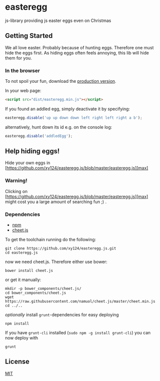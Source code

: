 # easteregg

js-library providing js easter eggs even on Christmas

## Getting Started

We all love easter. Probably because of hunting eggs.
Therefore one must hide the eggs first.
As hiding eggs often feels annoying, this lib will hide them for you.

### In the browser
To not spoil your fun, download the [production version][min].

[min]: https://raw.github.com/xy124/easteregg.js/master/dist/easteregg.min.js

In your web page:

```html
<script src="dist/easteregg.min.js"></script>
```

If you found an addled egg, simply deactivate it by specifying:
```javascript
easteregg.disable('up up down down left right left right a b');
```
alternatively, hunt down its id e.g. on the console log:
```javascript
easteregg.disable('addledEgg');
```

## Help hiding eggs!
Hide your own eggs in
[https://github.com/xy124/easteregg.js/blob/master/easteregg.js][max]

### Warning!
Clicking on [https://github.com/xy124/easteregg.js/blob/master/easteregg.js][max]
might cost you a large amount of searching fun ;) .

[max]: https://github.com/xy124/easteregg.js/blob/master/easteregg.js

### Dependencies

 * [npm][npm]
 * [cheet.js][cheet.js]

[npm]: https://www.npmjs.org/
[cheet.js]: http://namuol.github.io/cheet.js/

To get the toolchain running do the following:
```
git clone https://github.com/xy124/easteregg.js.git
cd easteregg.js
```
now we need cheet.js. Therefore either use bower:
```
bower install cheet.js
```
or get it manually:
```
mkdir -p bower_components/cheet.js/
cd bower_components/cheet.js
wget https://raw.githubusercontent.com/namuol/cheet.js/master/cheet.min.js
cd ../..
```

*optionally* install `grunt`-dependencies for easy deploying
```
npm install
```
If you have `grunt-cli` installed (`sudo npm -g install grunt-cli`) you can now
deploy with
```
grunt
```

## License
[MIT][MIT]

[MIT]:http://opensource.org/licenses/MIT
